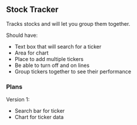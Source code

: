Stock Tracker
-------------
Tracks stocks and will let you group them together.

Should have:
- Text box that will search for a ticker
- Area for chart
- Place to add multiple tickers
- Be able to turn off and on lines
- Group tickers together to see their performance

### Plans

Version 1:
- Search bar for ticker
- Chart for ticker data
